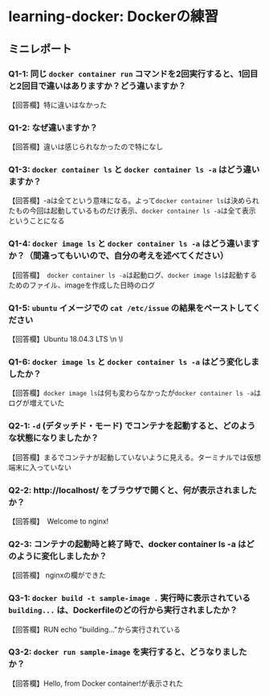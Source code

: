 # learning-docker: Dockerの練習

## ミニレポート

### Q1-1: 同じ `docker container run` コマンドを2回実行すると、1回目と2回目で違いはありますか？どう違いますか？

【回答欄】特に違いはなかった

### Q1-2: なぜ違いますか？

【回答欄】違いは感じられなかったので特になし

### Q1-3: `docker container ls` と `docker container ls -a` はどう違いますか？

【回答欄】-aは全てという意味になる。よって`docker container ls`は決められたもの今回は起動しているものだけ表示、`docker container ls -a`は全て表示ということになる

### Q1-4: `docker image ls` と `docker container ls -a` はどう違いますか？（間違ってもいいので、自分の考えを述べてください）

【回答欄】　`docker container ls -a`は起動ログ、`docker image ls`は起動するためのファイル、imageを作成した日時のログ

### Q1-5: `ubuntu` イメージでの `cat /etc/issue` の結果をペーストしてください

【回答欄】Ubuntu 18.04.3 LTS \n \l

### Q1-6: `docker image ls` と `docker container ls -a` はどう変化しましたか？

【回答欄】`docker image ls`は何も変わらなかったが`docker container ls -a`はログが増えていた

### Q2-1: `-d` (デタッチド・モード) でコンテナを起動すると、どのような状態になりましたか？

【回答欄】まるでコンテナが起動していないように見える。ターミナルでは仮想端末に入っていない

### Q2-2: http://localhost/ をブラウザで開くと、何が表示されましたか？

【回答欄】　Welcome to nginx!

### Q2-3: コンテナの起動時と終了時で、docker container ls -a はどのように変化しましたか？

【回答欄】  nginxの欄ができた

### Q3-1: `docker build -t sample-image .` 実行時に表示されている `building...` は、Dockerfileのどの行から実行されましたか？

【回答欄】RUN echo "building..."から実行されている

### Q3-2: `docker run sample-image` を実行すると、どうなりましたか？

【回答欄】Hello, from Docker container!が表示された

